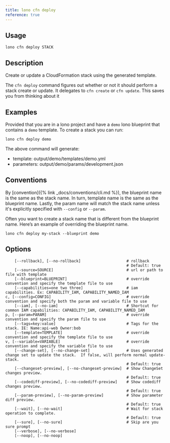 ```yaml
---
title: lono cfn deploy
reference: true
---
```


## Usage

    lono cfn deploy STACK

## Description

Create or update a CloudFormation stack using the generated template.

The `cfn deploy` command figures out whether or not it should perform a stack create or update. It delegates to `cfn create` or `cfn update`.  This saves you from thinking about it

## Examples

Provided that you are in a lono project and have a `demo` lono blueprint that contains a `demo` template.  To create a stack you can run:

    lono cfn deploy demo

The above command will generate:

* template:   output/demo/templates/demo.yml
* parameters: output/demo/params/development.json


## Conventions

By [convention]({% link _docs/conventions/cli.md %}), the blueprint name is the same as the stack name. In turn, template name is the same as the blueprint name. Lastly, the param name will match the stack name unless it's explicitly specified with `--config` or `--param`.

Often you want to create a stack name that is different from the blueprint name. Here’s an example of overriding the blueprint name.

    lono cfn deploy my-stack --blueprint demo


## Options

```
    [--rollback], [--no-rollback]                    # rollback
                                                     # Default: true
    [--source=SOURCE]                                # url or path to file with template
    [--blueprint=BLUEPRINT]                          # override convention and specify the template file to use
    [--capabilities=one two three]                   # iam capabilities. Ex: CAPABILITY_IAM, CAPABILITY_NAMED_IAM
c, [--config=CONFIG]                                 # override convention and specify both the param and variable file to use
    [--iam], [--no-iam]                              # Shortcut for common IAM capabilities: CAPABILITY_IAM, CAPABILITY_NAMED_IAM
p, [--param=PARAM]                                   # override convention and specify the param file to use
    [--tags=key:value]                               # Tags for the stack. IE: Name:api-web Owner:bob
    [--template=TEMPLATE]                            # override convention and specify the template file to use
v, [--variable=VARIABLE]                             # override convention and specify the variable file to use
    [--change-set], [--no-change-set]                # Uses generated change set to update the stack.  If false, will perform normal update-stack.
                                                     # Default: true
    [--changeset-preview], [--no-changeset-preview]  # Show ChangeSet changes preview.
                                                     # Default: true
    [--codediff-preview], [--no-codediff-preview]    # Show codediff changes preview.
                                                     # Default: true
    [--param-preview], [--no-param-preview]          # Show parameter diff preview.
                                                     # Default: true
    [--wait], [--no-wait]                            # Wait for stack operation to complete.
                                                     # Default: true
    [--sure], [--no-sure]                            # Skip are you sure prompt
    [--verbose], [--no-verbose]                      
    [--noop], [--no-noop]                            
```

